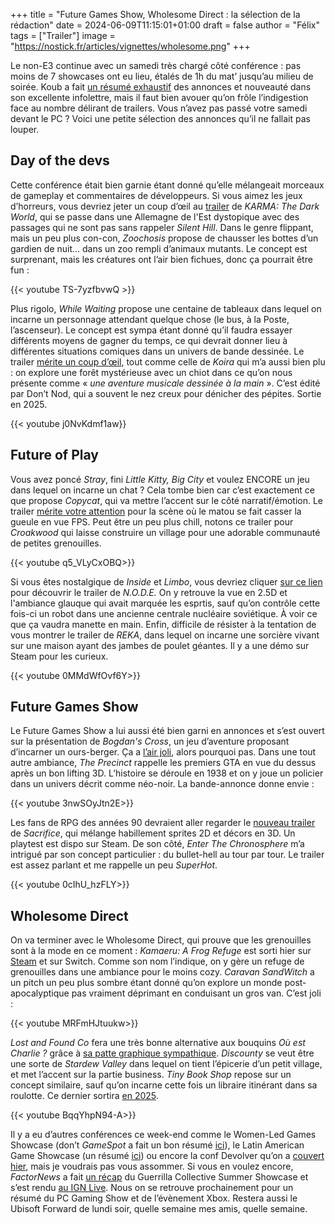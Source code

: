 +++
title = "Future Games Show, Wholesome Direct : la sélection de la rédaction"
date = 2024-06-09T11:15:01+01:00
draft = false
author = "Félix"
tags = ["Trailer"]
image = "https://nostick.fr/articles/vignettes/wholesome.png"
+++ 

Le non-E3 continue avec un samedi très chargé côté conférence : pas moins de 7 showcases ont eu lieu, étalés de 1h du mat’ jusqu’au milieu de soirée. Koub a fait [un résumé exhaustif](https://koub.substack.com/p/les-tres-longues-news-du-samedi-08) des annonces et nouveauté dans son excellente infolettre, mais il faut bien avouer qu’on frôle l’indigestion face au nombre délirant de trailers. Vous n’avez pas passé votre samedi devant le PC ? Voici une petite sélection des annonces qu’il ne fallait pas louper.

## Day of the devs 

Cette conférence était bien garnie étant donné qu’elle mélangeait morceaux de gameplay et commentaires de développeurs. Si vous aimez les jeux d’horreurs, vous devriez jeter un coup d’œil au [trailer](https://www.youtube.com/watch?v=aUGwiQkMYlA) de *‌KARMA: The Dark World*, qui se passe dans une Allemagne de l'Est dystopique avec des passages qui ne sont pas sans rappeler *Silent Hill*. Dans le genre flippant, mais un peu plus con-con, *Zoochosis* propose de chausser les bottes d’un gardien de nuit… dans un zoo rempli d’animaux mutants. Le concept est surprenant, mais les créatures ont l’air bien fichues, donc ça pourrait être fun :

{{< youtube TS-7yzfbvwQ >}}


Plus rigolo, *While Waiting* propose une centaine de tableaux dans lequel on incarne un personnage attendant quelque chose (le bus, à la Poste, l’ascenseur). Le concept est sympa étant donné qu’il faudra essayer différents moyens de gagner du temps, ce qui devrait donner lieu à différentes situations comiques dans un univers de bande dessinée. Le trailer [mérite un coup d’œil](https://www.youtube.com/watch?v=FBsxzuL4YK0), tout comme celle de *Koira* qui m’a aussi bien plu : on explore une forêt mystérieuse avec un chiot dans ce qu’on nous présente comme « *une aventure musicale dessinée à la main* ». C’est édité par Don’t Nod, qui a souvent le nez creux pour dénicher des pépites. Sortie en 2025.

{{< youtube j0NvKdmf1aw}}

## Future of Play

Vous avez poncé *Stray*, fini *Little Kitty, Big City* et voulez ENCORE un jeu dans lequel on incarne un chat ? Cela tombe bien car c’est exactement ce que propose *‌Copycat*, qui va mettre l’accent sur le côté narratif/émotion. Le trailer [mérite votre attention](https://www.youtube.com/watch?v=aYvHqurMc4o) pour la scène où le matou se fait casser la gueule en vue FPS. Peut être un peu plus chill, notons ce trailer pour *‌Croakwood* qui laisse construire un village pour une adorable communauté de petites grenouilles.

{{< youtube q5_VLyCxOBQ>}} 

Si vous êtes nostalgique de *Inside* et *Limbo*, vous devriez cliquer [sur ce lien](https://www.youtube.com/watch?v=TcSrkq3_uYM) pour découvrir le trailer de *N.O.D.E.* On y retrouve la vue en 2.5D et l'ambiance glauque qui avait marquée les esprtis, sauf qu’on contrôle cette fois-ci un robot dans une ancienne centrale nucléaire soviétique. À voir ce que ça vaudra manette en main. Enfin, difficile de résister à la tentation de vous montrer le trailer de *REKA*, dans lequel on incarne une sorcière vivant sur une maison ayant des jambes de poulet géantes. Il y a une démo sur Steam pour les curieux.

{{< youtube 0MMdWfOvf6Y>}}

## Future Games Show

Le Future Games Show a lui aussi été bien garni en annonces et s’est ouvert sur la présentation de *Bogdan's Cross*, un jeu d’aventure proposant d’incarner un ours-berger. Ça a [l’air joli](https://www.youtube.com/watch?v=OKRdEJVSZwU), alors pourquoi pas. Dans une tout autre ambiance, *The Precinct* rappelle les premiers GTA en vue du dessus après un bon lifting 3D. L’histoire se déroule en 1938 et on y joue un policier dans un univers décrit comme néo-noir. La bande-annonce donne envie :

{{< youtube 3nwSOyJtn2E>}}

Les fans de RPG des années 90 devraient aller regarder le [nouveau trailer](https://www.youtube.com/watch?v=cFwD27_Q1bo) de *Sacrifice*, qui mélange habillement sprites 2D et décors en 3D. Un playtest est dispo sur Steam. De son côté, *Enter The Chronosphere* m’a intrigué par son concept particulier : du bullet-hell au tour par tour. Le trailer est assez parlant et me rappelle un peu *SuperHot*.

{{< youtube 0cIhU_hzFLY>}} 

## Wholesome Direct

On va terminer avec le Wholesome Direct, qui prouve que les grenouilles sont à la mode en ce moment : *‌Kamaeru: A Frog Refuge* est sorti hier sur [Steam](https://store.steampowered.com/app/1978150/Kamaeru_A_Frog_Refuge/) et sur Switch. Comme son nom l’indique, on y gère un refuge de grenouilles dans une ambiance pour le moins cozy. *Caravan SandWitch* a un pitch un peu plus sombre étant donné qu’on explore un monde post-apocalyptique pas vraiment déprimant en conduisant un gros van. C’est joli :

{{< youtube MRFmHJtuukw>}}

*Lost and Found Co* fera une très bonne alternative aux bouquins *Où est Charlie ?* grâce à [sa patte graphique sympathique](https://www.youtube.com/watch?v=IvkKjuoOU-Q). *Discounty* se veut être une sorte de *Stardew Valley* dans lequel on tient l’épicerie d’un petit village, et met l’accent sur la partie business. *Tiny Book Shop* repose sur un concept similaire, sauf qu’on incarne cette fois un libraire itinérant dans sa roulotte. Ce dernier sortira [en 2025](https://www.youtube.com/watch?v=CHksu-p3BsQ).

{{< youtube BqqYhpN94-A>}} 

Il y a eu d’autres conférences ce week-end comme le Women-Led Games Showcase (don’t *GameSpot* a fait un bon résumé [ici](https://www.gamespot.com/gallery/every-game-shown-off-during-the-women-led-games-showcase/2900-5153/)), le Latin American Game Showcase (un résumé [ici](https://www.escapistmagazine.com/12-great-games-from-the-latin-american-games-showcase-2024/)) ou encore la conf Devolver qu’on a [couvert hier](https://nostick.fr/articles/2024/juin/080624-ce-quil-faut-retenir-devolver-direct/), mais je voudrais pas vous assommer. Si vous en voulez encore, *FactorNews* a fait [un récap](https://www.factornews.com/article/guerrilla-collective-summer-showcase-2024-le-presque-resume-page-1-50353.html) du Guerrilla Collective Summer Showcase et s’est rendu [au IGN Live](https://www.factornews.com/article/ign-live-premiers-pas-dans-l-etroit-2024-page-1-50358.html). Nous on se retrouve prochainement pour un résumé du PC Gaming Show et de l’évènement Xbox. Restera aussi le Ubisoft Forward de lundi soir, quelle semaine mes amis, quelle semaine. 


